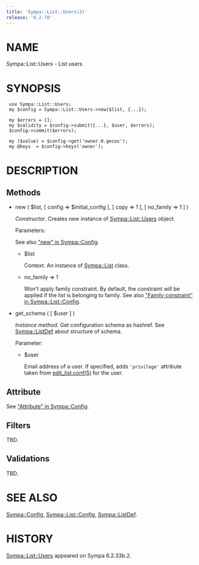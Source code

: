 ```yaml
---
title: 'Sympa::List::Users(3)'
release: '6.2.70'
---
```


# NAME

Sympa::List::Users - List users

# SYNOPSIS

     use Sympa::List::Users;
     my $config = Sympa::List::Users->new($list, {...});
    
     my $errors = []; 
     my $validity = $config->submit({...}, $user, $errors);
     $config->commit($errors);
     
     my ($value) = $config->get('owner.0.gecos');
     my @keys  = $config->keys('owner');

# DESCRIPTION

## Methods

- new ( $list, \[ config => $initial\_config \], \[ copy => 1 \],
\[ no\_family => 1 \] )

    _Constructor_.
    Creates new instance of [Sympa::List::Users](./Sympa-List-Users.3.md) object.

    Parameters:

    See also ["new" in Sympa::Config](./Sympa-Config.3.md#new).

    - $list

        Context.  An instance of [Sympa::List](./Sympa-List.3.md) class.

    - no\_family => 1

        Won't apply family constraint.
        By default, the constraint will be applied if the list is belonging to
        family.
        See also ["Family constraint" in Sympa::List::Config](./Sympa-List-Config.3.md#family-constraint).

- get\_schema ( \[ $user \] )

    _Instance method_.
    Get configuration schema as hashref.
    See [Sympa::ListDef](./Sympa-ListDef.3.md) about structure of schema.

    Parameter:

    - $user

        Email address of a user.
        If specified, adds `'privilege'` attribute taken from [edit\_list.conf(5)](./edit_list.conf.5.md)
        for the user.

## Attribute

See ["Attribute" in Sympa::Config](./Sympa-Config.3.md#attribute).

## Filters

TBD.

## Validations

TBD.

# SEE ALSO

[Sympa::Config](./Sympa-Config.3.md),
[Sympa::List::Config](./Sympa-List-Config.3.md),
[Sympa::ListDef](./Sympa-ListDef.3.md).

# HISTORY

[Sympa::List::Users](./Sympa-List-Users.3.md) appeared on Sympa 6.2.33b.2.
